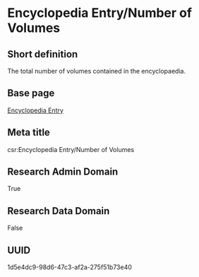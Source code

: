 # Encyclopedia Entry/Number of Volumes
## Short definition
The total number of volumes contained in the encyclopaedia.
## Base page
[Encyclopedia Entry](../../Objects/Encyclopedia%20Entry.md)
## Meta title
csr:Encyclopedia Entry/Number of Volumes
## Research Admin Domain
True
## Research Data Domain
False
## UUID
1d5e4dc9-98d6-47c3-af2a-275f51b73e40
